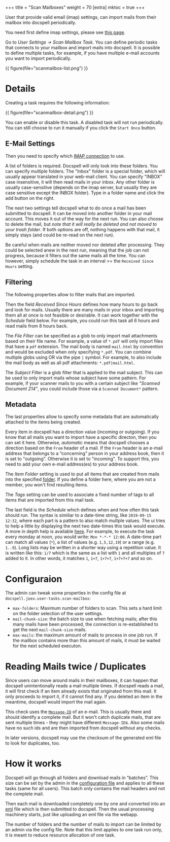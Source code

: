 +++
title = "Scan Mailboxes"
weight = 70
[extra]
mktoc = true
+++

User that provide valid email (imap) settings, can import mails from
their mailbox into docspell periodically.

You need first define imap settings, please see [this
page](@/docs/webapp/emailsettings.md#imap-settings).

Go to *User Settings -> Scan Mailbox Task*. You can define periodic
tasks that connects to your mailbox and import mails into docspell. It
is possible to define multiple tasks, for example, if you have
multiple e-mail accounts you want to import periodically.

{{ figure(file="scanmailbox-list.png") }}


# Details

Creating a task requires the following information:

{{ figure(file="scanmailbox-detail.png") }}

You can enable or disable this task. A disabled task will not run
periodically. You can still choose to run it manually if you click the
`Start Once` button.

## E-Mail Settings

Then you need to specify which [IMAP
connection](@/docs/webapp/emailsettings.md#imap-settings) to use.

A list of folders is required. Docspell will only look into these
folders. You can specify multiple folders. The "Inbox" folder is a
special folder, which will usually appear translated in your web-mail
client. You can specify "INBOX" case insensitive, it will then read
mails in your inbox. Any other folder is usually case-sensitive
(depends on the imap server, but usually they are case sensitive
except the INBOX folder). Type in a folder name and click the add
button on the right.

The next two settings tell docspell what to do once a mail has been
submitted to docspell. It can be moved into another folder in your
mail account. This moves it out of the way for the next run. You can
also choose to delete the mail, but *note that it will really be
deleted and not moved to your trash folder*. If both options are off,
nothing happens with that mail, it simply stays (and could be re-read
on the next run).

Be careful when mails are neither moved nor deleted after processing.
They could be selected anew in the next run, meaning that the job can
not progress, because it filters out the same mails all the time. You
can however, simply schedule the task in an interval >= the `Received
Since Hours` setting.


## Filtering

The following properties allow to filter mails that are imported.

Then the field *Received Since Hours* defines how many hours to go
back and look for mails. Usually there are many mails in your inbox
and importing them all at once is not feasible or desirable. It can
work together with the *Schedule* field below. For example, you could
run this task all 6 hours and read mails from 8 hours back.

The *File Filter* can be specified as a glob to only import mail
attachments based on their file name. For example, a value of `*.pdf`
will only import files that have a `pdf` extension. The mail body is
named `mail.html` by convention and would be excluded when only
specifying `*.pdf`. You can combine multiple globs using OR via the
pipe `|` symbol. For example, to also include the mail body as well as
all pdf attachments: `*.pdf|mail.html`.

The *Subject Filter* is a glob filter that is applied to the mail
subject. This can be used to only import mails whose subject have some
pattern. For example, if your scanner mails to you with a certain
subject like _"Scanned Document 214"_, you could include those via a
`Scanned Document*` pattern.

## Metadata

The last properties allow to specify some metadata that are
automatically attached to the items being created.

Every item in docspell has a direction value (incoming or outgoing).
If you know that all mails you want to import have a specific
directon, then you can set it here. Otherwise, *automatic* means that
docspell chooses a direction based on the `From` header of a mail. If
the `From` header is an e-mail address that belongs to a “concerning”
person in your address book, then it is set to "outgoing". Otherwise
it is set to "incoming". To support this, you need to add your own
e-mail address(es) to your address book.

The *Item Folder* setting is used to put all items that are created
from mails into the specified [folder](metadata#folders). If you
define a folder here, where you are not a member, you won't find
resulting items.

The *Tags* setting can be used to associate a fixed number of tags to
all items that are imported from this mail task.

The last field is the *Schedule* which defines when and how often this
task should run. The syntax is similiar to a date-time string, like
`2019-09-15 12:32`, where each part is a pattern to also match multple
values. The ui tries to help a little by displaying the next two
date-times this task would execute. A more in depth help is available
[here](https://github.com/eikek/calev#what-are-calendar-events). For
example, to execute the task every monday at noon, you would write:
`Mon *-*-* 12:00`. A date-time part can match all values (`*`), a list
of values (e.g. `1,5,12,19`) or a range (e.g. `1..9`). Long lists may
be written in a shorter way using a repetition value. It is written
like this: `1/7` which is the same as a list with `1` and all
multiples of `7` added to it. In other words, it matches `1`, `1+7`,
`1+7+7`, `1+7+7+7` and so on.

# Configuraion

The admin can tweak some properties in the config file at
`docspell.joex.user-tasks.scan-mailbox`:

- `max-folders`: Maximum number of folders to scan. This sets a hard
  limit on the folder selection of the user settings.
- `mail-chunk-size`: the batch size to use when fetching mails; after
  this many mails have been processed, the connection is
  re-established to get the next `mail-chunk-size` mails.
- `max-mails`: the maximum amount of mails to process in one job run.
  If the mailbox contains more than this amount of mails, it must be
  waited for the next scheduled executon.


# Reading Mails twice / Duplicates

Since users can move around mails in their mailboxes, it can happen
that docspell unintentionally reads a mail multiple times. If docspell
reads a mail, it will first check if an item already exists that
originated from this mail. It only proceeds to import it, if it cannot
find any. If you deleted an item in the meantime, docspell would
import the mail again.

This check uses the
[`Message-ID`](https://en.wikipedia.org/wiki/Message-ID) of an e-mail.
This is usually there and should identify a complete mail. But it
won't catch duplicate mails, that are sent multiple times - they might
have different `Message-ID`s. Also some mails have no such ids and are
then imported from docspell without any checks.

In later versions, docspell may use the checksum of the generated eml
file to look for duplicates, too.


# How it works

Docspell will go through all folders and download mails in “batches”.
This size can be set by the admin in the [configuration
file](@/docs/configure/_index.md#joex) and applies to all these tasks
(same for all users). This batch only contains the mail headers and
not the complete mail.

Then each mail is downloaded completely one by one and converted into
an [eml](https://en.wikipedia.org/wiki/Email#Filename_extensions) file
which is then submitted to docspell. Then the usual processing
machinery starts, just like uploading an eml file via the webapp.

The number of folders and the number of mails to import can be limited
by an admin via the config file. Note that this limit applies to one
task run only, it is meant to reduce resource allocation of one task.

